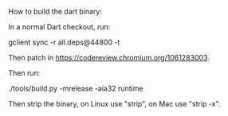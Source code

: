 <!---
Copyright (c) 2015, the Fletch project authors. Please see the AUTHORS file
for details. All rights reserved. Use of this source code is governed by a
BSD-style license that can be found in the LICENSE.md file.
-->

How to build the dart binary:

In a normal Dart checkout, run:

  gclient sync -r all.deps@44800 -t

Then patch in https://codereview.chromium.org/1061283003.

Then run:

  ./tools/build.py -mrelease -aia32 runtime

Then strip the binary, on Linux use "strip", on Mac use "strip -x".
